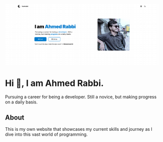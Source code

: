 ![MasterHead](https://raw.githubusercontent.com/itsahrabbi/portfolio/main/public/preview.png)

# Hi 👋, I am Ahmed Rabbi.

Pursuing a career for being a developer. Still a novice, but making progress on a daily basis.

## About

This is my own website that showcases my current skills and journey as I dive into this vast world of programming.
